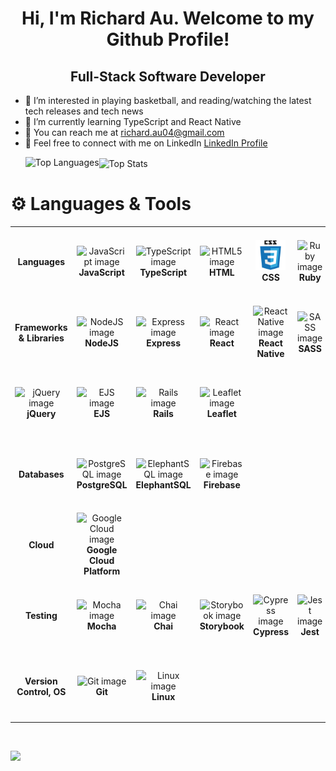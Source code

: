 <!---
au-richard/au-richard is a ✨ special ✨ repository because its `README.md` (this file) appears on your GitHub profile.
You can click the Preview link to take a look at your changes.
--->
<h1 align="center">Hi, I'm Richard Au. Welcome to my Github Profile!</h1>
<h2 align="center">Full-Stack Software Developer</h1>

- 👀 I’m interested in playing basketball, and reading/watching the latest tech releases and tech news
- 📝 I’m currently learning TypeScript and React Native
- 📧 You can reach me at richard.au04@gmail.com
- 💼 Feel free to connect with me on LinkedIn [LinkedIn Profile](https://www.linkedin.com/in/aurichard4 "My LinkedIn Page")
    <!-- width="400" height="300" -->
    <p align="left">
      <img align="left" src="https://github-readme-stats.vercel.app/api/top-langs?username=au-richard&show_icons=true&locale=en&layout=compact" alt="Top Languages" />
      <img align="center" src="https://github-readme-stats.vercel.app/api?username=au-richard&show_icons=true&locale=en" width="400" height="170" alt="Top Stats">
    </p>

# ⚙️ Languages & Tools

<table>
  <tr>
    <td align="center"><strong>Languages</strong></td>
    <td align="center" height="108" width="108">
      <img src="https://upload.wikimedia.org/wikipedia/commons/thumb/9/99/Unofficial_JavaScript_logo_2.svg/480px-Unofficial_JavaScript_logo_2.svg.png" width="48" height="48" alt="JavaScript image" />
      <br />
      <strong>JavaScript</strong>
    </td>
    <td align="center" height="108" width="108">
      <img src="https://cdn.worldvectorlogo.com/logos/typescript-2.svg" width="48" height="48" alt="TypeScript image" />
      <br />
      <strong>TypeScript</strong>
    </td>
    <td align="center" height="108" width="108">
      <img src="https://upload.wikimedia.org/wikipedia/commons/thumb/6/61/HTML5_logo_and_wordmark.svg/2048px-HTML5_logo_and_wordmark.svg.png" width="48" height="48" alt="HTML5 image" />
      <br />
      <strong>HTML</strong>
    </td>
    <td align="center" height="108" width="108">
      <img src="https://raw.githubusercontent.com/devicons/devicon/master/icons/css3/css3-original-wordmark.svg" width="48" height="48" alt="CSS3 image" />
      <br />
      <strong>CSS</strong>
    </td>
    <td align="center" height="108" width="108">
      <img src="https://upload.wikimedia.org/wikipedia/commons/thumb/7/73/Ruby_logo.svg/1024px-Ruby_logo.svg.png" width="48" height="48" alt="Ruby image" />
      <br />
      <strong>Ruby</strong>
    </td>
       <td align="center" height="108" width="108">
      <img src="http://cdn.onlinewebfonts.com/svg/img_5361.png" width="48" height="48" alt="SQL image" />
      <br />
      <strong>SQL</strong>
    </td>
  </tr>
  <tr>
    <td align="center"><strong>Frameworks & Libraries</strong></td>
    <td align="center" height="108" width="108">
      <img src="https://www.clipartmax.com/png/middle/89-894960_js-discord-bot-logo-node-js-and-react-js.png" width="48" height="48" alt="NodeJS image" />
      <br />
      <strong>NodeJS</strong>
    </td>
    <td align="center" height="108" width="108">
      <img src="https://skillshack.blob.core.windows.net/uploads/express.webp" width="48" height="48" alt="Express image" />
      <br />
      <strong>Express</strong>
    </td>
    <td align="center" height="108" width="108">
      <img src="https://upload.wikimedia.org/wikipedia/commons/thumb/a/a7/React-icon.svg/2300px-React-icon.svg.png" width="48" height="48" alt="React image" />
      <br />
      <strong>React</strong>
    </td>
    <td align="center" height="108" width="108">
      <img src="https://toppng.com/uploads/preview/react-native-svg-transformer-allows-you-import-svg-aperture-science-innovators-logo-11562851994zqcpwozsvy.png" width="48" height="48" alt="React Native image" />
      <br />
      <strong>React Native</strong>
    </td>
    <td align="center" height="108" width="108">
      <img src="https://upload.wikimedia.org/wikipedia/commons/thumb/9/96/Sass_Logo_Color.svg/1280px-Sass_Logo_Color.svg.png" width="48" height="48" alt="SASS image" />
      <br />
      <strong>SASS</strong>
    </td>
    <td align="center" height="108" width="108">
      <img src="https://upload.wikimedia.org/wikipedia/commons/thumb/b/b2/Bootstrap_logo.svg/512px-Bootstrap_logo.svg.png" width="48" height="48" alt="Bootstrap image" />
      <br />
      <strong>Bootstrap</strong>
    </td>
    <td align="center" height="108" width="108">
      <img src="http://weboutsourcing-gateway.com/blog/wp-content/uploads/2020/06/AJAX3.gif" width="48" height="48" alt="Ajax image" />
      <br />
      <strong>Ajax</strong>
    </td>
  </tr>
  <tr>
    <td align="center" height="108" width="108">
      <img src="https://www.joykal.com/wp-content/uploads/2019/09/jquery.png" width="48" height="48" alt="jQuery image" />
      <br />
      <strong>jQuery</strong>
    </td>
    <td align="center" height="108" width="108">
      <img src="https://adampower.io/images/Technology_Logos/EJS_Logo.png" width="48" height="48" alt="EJS image" />
      <br />
      <strong>EJS</strong>
    </td>
    <td align="center" height="108" width="108">
      <img src="https://cdn.iconscout.com/icon/free/png-256/rails-3521664-2945108.png" width="48" height="48" alt="Rails image" />
      <br />
      <strong>Rails</strong>
    </td>
    <td align="center" height="108" width="108">
      <img src="https://w7.pngwing.com/pngs/347/210/png-transparent-leaflet-javascript-library-web-browser-plug-in-software-framework-others-leaf-rss-map.png" width="48" height="48" alt="Leaflet image" />
      <br />
      <strong>Leaflet</strong>
    </td>
  </tr>
  <tr>
    <td align="center"><strong>Databases</strong></td>
    <td align="center" height="108" width="108">
      <img src="https://w7.pngwing.com/pngs/173/36/png-transparent-postgresql-logo-computer-software-database-open-source-s-text-head-snout.png" width="48" height="48" alt="PostgreSQL image" />
      <br />
      <strong>PostgreSQL</strong>
    </td>
    <td align="center" height="108" width="108">
      <img src="https://pbs.twimg.com/profile_images/2661035254/f1797e21af006ca889d3e5f39293fca1_400x400.png" width="48" height="48" alt="ElephantSQL image" />
      <br />
      <strong>ElephantSQL</strong>
    </td>
        <td align="center" height="108" width="108">
      <img src="https://www.vectorlogo.zone/logos/firebase/firebase-icon.svg" width="48" height="48" alt="Firebase image" />
      <br />
      <strong>Firebase</strong>
    </td>
  </tr>
    <tr>
    <td align="center"><strong>Cloud</strong></td>
        <td align="center" height="108" width="108">
      <img src="https://upload.wikimedia.org/wikipedia/commons/thumb/0/01/Google-cloud-platform.svg/2048px-Google-cloud-platform.svg.png" width="40" height="48" alt="Google Cloud image" />
      <br />
      <strong>Google Cloud Platform</strong>
  </tr> 
  <tr>
    <td align="center" eight="108" width="80"><strong>Testing</strong></td>
    <td align="center" height="108" width="80">
      <img src="https://seeklogo.com/images/M/mocha-logo-66DA231220-seeklogo.com.png" width="40" height="48" alt="Mocha image" />
      <br />
      <strong>Mocha</strong>
    </td>
    <td align="center" height="108" width="80">
      <img src="https://avatars.githubusercontent.com/u/1515293?s=280&v=4" width="40" height="48" alt="Chai image" />
      <br />
      <strong>Chai</strong>
    </td>
    <td align="center" height="108" width="80">
      <img src="https://img.stackshare.io/service/4906/default_db6159e1ae3d61e909d2c05d5a2c6990bdc6088f.png" width="48" height="40" alt="Storybook image" />
      <br />
      <strong>Storybook</strong>
    </td>
    <td align="center" height="108" width="80">
      <img src="https://res.cloudinary.com/crunchbase-production/image/upload/c_lpad,f_auto,q_auto:eco,dpr_1/q1cwqhahz7jbtfzalznd" width="40" height="48" alt="Cypress image" />
      <br />
      <strong>Cypress</strong>
    </td>
    <td align="center" height="108" width="108">
      <img src="https://www.vectorlogo.zone/logos/jestjsio/jestjsio-icon.svg" width="48" height="48" alt="Jest image" />
      <br />
      <strong>Jest</strong>
    </td>
    <td align="center" height="108" width="80">
      <img src="https://rspec.info/images/logo_ogp.png" width="40" height="48" alt="RSpec image" />
      <br />
      <strong>RSpec</strong>
    </td>
    <td align="center" height="108" width="70">
      <img src="https://www.braveterry.com/wp-content/uploads/2015/01/capybara.jpg" width="35" height="48" alt="Capybara image" />
      <br />
      <strong>Capybara</strong>
    </td>
  </tr>
  <tr>
    <td align="center"><strong>Version Control, OS</strong></td>
    <td align="center" height="108" width="108">
      <img src="https://git-scm.com/images/logos/downloads/Git-Icon-1788C.png" width="48" height="48" alt="Git image" />
      <br />
      <strong>Git</strong>
    </td>
    <td align="center" height="108" width="108">
      <img src="https://1000logos.net/wp-content/uploads/2017/03/LINUX-LOGO.png" width="48" height="48" alt="Linux image" />
      <br />
      <strong>Linux</strong>
    </td>
  </tr>
</table>

<br />

![](https://komarev.com/ghpvc/?username=au-richard&color=orange)
